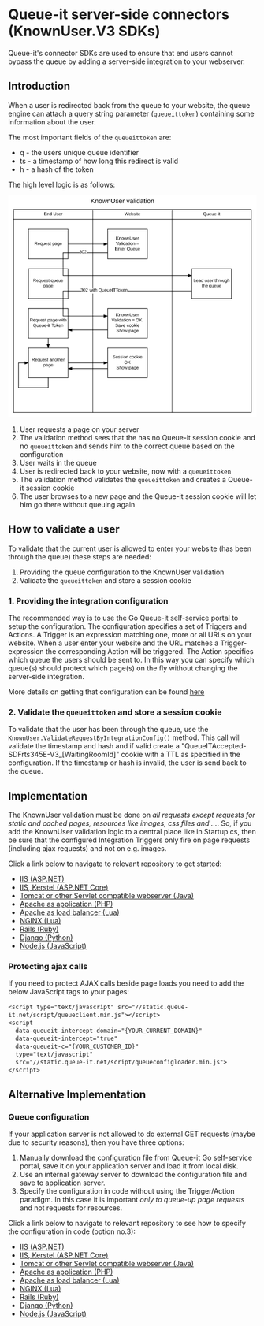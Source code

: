 # Queue-it server-side connectors (KnownUser.V3 SDKs)
Queue-it's connector SDKs are used to ensure that end users cannot bypass the queue by adding a server-side integration to your webserver.

## Introduction
When a user is redirected back from the queue to your website, the queue engine can attach a query string parameter (`queueittoken`) containing some information about the user.

The most important fields of the `queueittoken` are:

 - q - the users unique queue identifier
 - ts - a timestamp of how long this redirect is valid
 - h - a hash of the token

The high level logic is as follows:

![The KnownUser validation flow](https://github.com/queueit/Documentation/blob/main/serverside-connectors/KnownUserFlow.png)

 1. User requests a page on your server
 2. The validation method sees that the has no Queue-it session cookie and no `queueittoken` and sends him to the correct queue based on the configuration
 3. User waits in the queue
 4. User is redirected back to your website, now with a `queueittoken`
 5. The validation method validates the `queueittoken` and creates a Queue-it session cookie
 6. The user browses to a new page and the Queue-it session cookie will let him go there without queuing again

## How to validate a user
To validate that the current user is allowed to enter your website (has been through the queue) these steps are needed:

 1. Providing the queue configuration to the KnownUser validation
 2. Validate the `queueittoken` and store a session cookie

### 1. Providing the integration configuration
The recommended way is to use the Go Queue-it self-service portal to setup the configuration. The configuration specifies a set of Triggers and Actions. A Trigger is an expression matching one, more or all URLs on your website. 
When a user enter your website and the URL matches a Trigger-expression the corresponding Action will be triggered. 
The Action specifies which queue the users should be sent to. 
In this way you can specify which queue(s) should protect which page(s) on the fly without changing the server-side integration.

More details on getting that configuration can be found [here](https://github.com/queueit/Documentation/tree/main/serverside-connectors/integration-config)

### 2. Validate the `queueittoken` and store a session cookie
To validate that the user has been through the queue, use the `KnownUser.ValidateRequestByIntegrationConfig()` method. 
This call will validate the timestamp and hash and if valid create a "QueueITAccepted-SDFrts345E-V3_[WaitingRoomId]" cookie with a TTL as specified in the configuration.
If the timestamp or hash is invalid, the user is send back to the queue.

## Implementation
The KnownUser validation must be done on *all requests except requests for static and cached pages, resources like images, css files and ...*. 
So, if you add the KnownUser validation logic to a central place like in Startup.cs, then be sure that the configured Integration Triggers only fire on page requests (including ajax requests) and not on e.g. images.

Click a link below to navigate to relevant repository to get started:

- [IIS (ASP.NET)](https://github.com/queueit/KnownUser.V3.ASPNET)
- [IIS, Kerstel (ASP.NET Core)](https://github.com/queueit/KnownUser.V3.ASPNETCORE)
- [Tomcat or other Servlet compatible webserver (Java)](https://github.com/queueit/KnownUser.V3.JAVA)
- [Apache as application (PHP)](https://github.com/queueit/KnownUser.V3.PHP)
- [Apache as load balancer (Lua)](https://github.com/queueit/KnownUser.V3.Lua)
- [NGINX (Lua)](https://github.com/queueit/KnownUser.V3.Lua)
- [Rails (Ruby)](https://github.com/queueit/KnownUser.V3.RubyOnRails)
- [Django (Python)](https://github.com/queueit/KnownUser.V3.Python)
- [Node.js (JavaScript)](https://github.com/queueit/KnownUser.V3.Javascript)

### Protecting ajax calls
If you need to protect AJAX calls beside page loads you need to add the below JavaScript tags to your pages:
```
<script type="text/javascript" src="//static.queue-it.net/script/queueclient.min.js"></script>
<script
  data-queueit-intercept-domain="{YOUR_CURRENT_DOMAIN}"
  data-queueit-intercept="true"
  data-queueit-c="{YOUR_CUSTOMER_ID}"
  type="text/javascript"
  src="//static.queue-it.net/script/queueconfigloader.min.js">
</script>
```

## Alternative Implementation

### Queue configuration

If your application server is not allowed to do external GET requests (maybe due to security reasons), then you have three options:

1. Manually download the configuration file from Queue-it Go self-service portal, save it on your application server and load it from local disk.
2. Use an internal gateway server to download the configuration file and save to application server.
3. Specify the configuration in code without using the Trigger/Action paradigm. In this case it is important *only to queue-up page requests* and not requests for resources.

Click a link below to navigate to relevant repository to see how to specify the configuration in code (option no.3):

- [IIS (ASP.NET)](https://github.com/queueit/KnownUser.V3.ASPNET)
- [IIS, Kerstel (ASP.NET Core)](https://github.com/queueit/KnownUser.V3.ASPNETCORE)
- [Tomcat or other Servlet compatible webserver (Java)](https://github.com/queueit/KnownUser.V3.JAVA)
- [Apache as application (PHP)](https://github.com/queueit/KnownUser.V3.PHP)
- [Apache as load balancer (Lua)](https://github.com/queueit/KnownUser.V3.Lua)
- [NGINX (Lua)](https://github.com/queueit/KnownUser.V3.Lua)
- [Rails (Ruby)](https://github.com/queueit/KnownUser.V3.RubyOnRails)
- [Django (Python)](https://github.com/queueit/KnownUser.V3.Python)
- [Node.js (JavaScript)](https://github.com/queueit/KnownUser.V3.Javascript)
